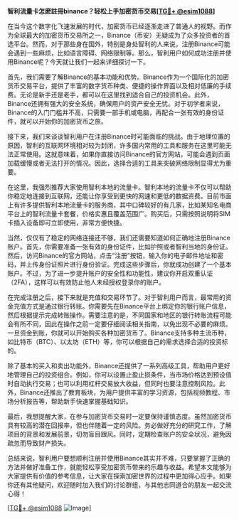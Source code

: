 **智利流量卡怎麽註冊binance？轻松上手加密货币交易[[TG💪+ @esim1088](https://t.me/s/esim1088)]**

在当今这个数字化飞速发展的时代，加密货币已经逐渐走进了普通人的视野。而作为全球最大的加密货币交易所之一，Binance（币安）无疑成为了众多投资者的首选平台。然而，对于那些身在国外，特别是身处智利的人来说，注册Binance可能会遇到一些麻烦，比如语言障碍、网络限制等。那么，智利用户如何成功注册并使用Binance呢？今天就让我们一起来详细探讨一下。

首先，我们需要了解Binance的基本功能和优势。Binance作为一个国际化的加密货币交易平台，提供了丰富的数字货币种类、便捷的操作界面以及相对低廉的手续费。无论是新手还是老手，都可以在这里找到适合自己的投资机会。此外，Binance还拥有强大的安全系统，确保用户的资产安全无忧。对于初学者来说，Binance的入门门槛并不高，只需要一部手机或电脑，再配合一张有效的身份证件，就可以开始你的加密货币之旅。

接下来，我们来谈谈智利用户在注册Binance时可能面临的挑战。由于地理位置的原因，智利的互联网环境相对较为封闭，许多国内常用的工具和服务在这里可能无法正常使用。这就意味着，如果你直接访问Binance的官方网站，可能会遇到页面加载缓慢或者无法打开的情况。因此，选择合适的工具来突破网络限制显得尤为重要。

在这里，我强烈推荐大家使用智利本地的流量卡。智利本地的流量卡不仅可以帮助你稳定地连接到互联网，还能让你享受到更快的网速和更低的数据资费。目前市面上有许多提供智利本地流量卡的服务商，其中口碑较好的有几家，比如某知名电商平台上的智利流量卡套餐，价格实惠且覆盖范围广。购买后，只需按照说明将SIM卡插入设备即可立即使用，非常方便快捷。

当然，仅仅有了稳定的网络连接还不够，我们还需要知道如何正确地注册Binance账户。首先，你需要准备一张有效的身份证件，比如护照或者智利当地的身份证。然后，访问Binance的官方网站，点击“注册”按钮，输入你的电子邮件地址和密码，并上传身份证照片进行身份验证。完成这些步骤后，你就成功创建了一个基本账户。不过，为了进一步提升账户的安全性和功能性，建议你开启双重认证（2FA），这样可以有效防止他人未经授权登录你的账户。

在完成注册之后，接下来就是充值和交易环节了。对于智利用户而言，最常用的资金充值方式是通过银行转账。你需要先在Binance平台上绑定你的银行账户信息，然后根据提示完成转账操作。需要注意的是，不同国家和地区的银行转账流程可能会有所不同，因此在操作之前一定要仔细阅读相关指南，以免出现不必要的麻烦。一旦资金到账，你就可以开始购买各种加密货币了。Binance支持多种主流币种，如比特币（BTC）、以太坊（ETH）等，你可以根据自己的需求选择合适的投资标的。

除了基本的买入和卖出功能外，Binance还提供了一系列高级工具，帮助用户更好地管理自己的投资组合。例如，你可以设置止盈止损条件，当市场价格达到预设值时自动执行交易；也可以利用杠杆交易放大收益，但同时也要注意控制风险。此外，Binance还推出了教育板块，为用户提供丰富的学习资源，包括视频教程、市场分析报告等，帮助新手快速掌握基础知识。

最后，我想提醒大家，在参与加密货币交易时一定要保持谨慎态度。虽然加密货币具有较高的潜在回报率，但也伴随着一定的风险。务必做好充分的研究工作，了解项目的背景和发展前景，切勿盲目跟风。同时，定期检查账户的安全状况，避免因疏忽而导致财产损失。

总结来说，智利用户要想顺利注册并使用Binance其实并不难，只要掌握了正确的方法并做好准备工作，就能轻松享受加密货币带来的乐趣与收益。希望本文能够为大家提供有价值的参考信息，让大家在探索加密世界的过程中更加得心应手。如果你还有其他疑问，欢迎随时加入我们的讨论群组，与其他志同道合的朋友一起交流心得！

[[TG💪+ @esim1088](https://t.me/s/esim1088) ![Image](https://i.postimg.cc/4NQfJmqS/Snipaste-2025-05-13-00-14-12.png)]